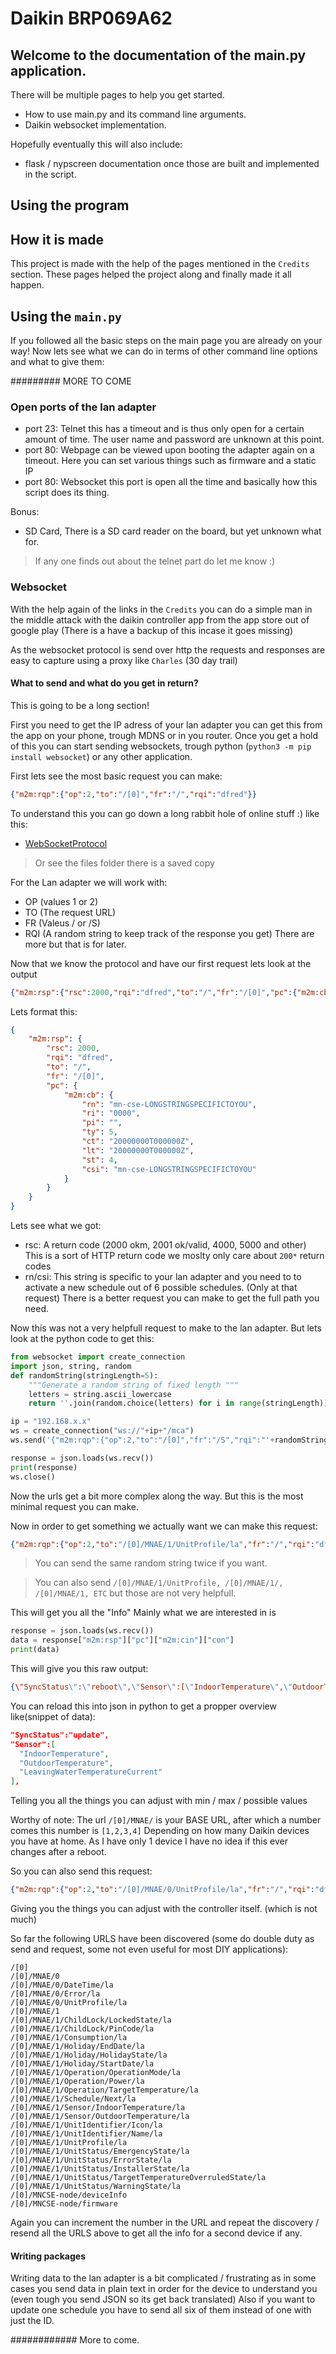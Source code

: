 # Daikin BRP069A62


## Welcome to the documentation of the main.py application.

There will be multiple pages to help you get started.
- How to use main.py and its command line arguments.
- Daikin websocket implementation.

Hopefully eventually this will also include:
- flask / nypscreen documentation
once those are built and implemented in the script.


## Using the program

## How it is made

This project is made with the help of the pages mentioned in the `Credits` section. These
pages helped the project along and finally made it all happen.

## Using the `main.py`
If you followed all the basic steps on the main page you are already on your way!
Now lets see what we can do in terms of other command line options and what to give them:


######### MORE TO COME


### Open ports of the lan adapter
- port 23: Telnet this has a timeout and is thus only open for a certain amount of time.
The user name and password are unknown at this point.
- port 80: Webpage can be viewed upon booting the adapter again on a timeout. Here you can set various things
such as firmware and a static IP
- port 80: Websocket this port is open all the time and basically how this script does its thing.

Bonus:
- SD Card, There is a SD card reader on the board, but yet unknown what for.

> If any one finds out about the telnet part do let me know :)

### Websocket
With the help again of the links in the `Credits` you can do a simple man in the middle attack with
the daikin controller app from the app store out of google play (There is a have a backup of this incase it goes missing)

As the websocket protocol is send over http the requests and responses are easy to capture using a proxy like `Charles` (30 day trail)

#### What to send and what do you get in return?
This is going to be a long section!

First you need to get the IP adress of your lan adapter you can get this from the app on your phone, trough MDNS or in you router.
Once you get a hold of this you can start sending websockets, trough python (`python3 -m pip install websocket`) or any other application.

First lets see the most basic request you can make:
```JSON
{"m2m:rqp":{"op":2,"to":"/[0]","fr":"/","rqi":"dfred"}}
```

To understand this you can go down a long rabbit hole of online stuff :)
like this:
- [WebSocketProtocol](https://onem2m.org/images/files/deliverables/Release2/TS-0020_WebSocket_Protocol_Binding_V2_0_0.pdf)
> Or see the files folder there is a saved copy

For the Lan adapter we will work with:
- OP (values 1 or 2)
- TO (The request URL)
- FR (Valeus / or /S)
- RQI (A random string to keep track of the response you get)
There are more but that is for later.

Now that we know the protocol and have our first request lets look at the output

```JSON
{"m2m:rsp":{"rsc":2000,"rqi":"dfred","to":"/","fr":"/[0]","pc":{"m2m:cb":{"rn":"mn-cse-LONGSTRINGSPECIFICTOYOU","ri":"0000","pi":"","ty":5,"ct":"20000000T000000Z","lt":"20000000T000000Z","st":4,"csi":"mn-cse-LONGSTRINGSPECIFICTOYOU"}}}}
```
Lets format this:

```JSON
{
	"m2m:rsp": {
		"rsc": 2000,
		"rqi": "dfred",
		"to": "/",
		"fr": "/[0]",
		"pc": {
			"m2m:cb": {
				"rn": "mn-cse-LONGSTRINGSPECIFICTOYOU",
				"ri": "0000",
				"pi": "",
				"ty": 5,
				"ct": "20000000T000000Z",
				"lt": "20000000T000000Z",
				"st": 4,
				"csi": "mn-cse-LONGSTRINGSPECIFICTOYOU"
			}
		}
	}
}
```
Lets see what we got:
- rsc: A return code (2000 okm, 2001 ok/valid, 4000, 5000 and other)
This is a sort of HTTP return code we moslty only care about `200*` return codes
- rn/csi: This string is specific to your lan adapter and you need to to activate a new schedule out of 6 possible schedules. (Only at that request) There is a better request you can make to get the full path you need.

Now this was not a very helpfull request to make to the lan adapter. But lets look at the python code to get this:

```python
from websocket import create_connection
import json, string, random
def randomString(stringLength=5):
    """Generate a random string of fixed length """
    letters = string.ascii_lowercase
    return ''.join(random.choice(letters) for i in range(stringLength))

ip = "192.168.x.x"
ws = create_connection("ws://"+ip+"/mca")
ws.send('{"m2m:rqp":{"op":2,"to":"/[0]","fr":"/S","rqi":"'+randomString()+'"}}')

response = json.loads(ws.recv())
print(response)
ws.close()
```
Now the urls get a bit more complex along the way. But this is the most minimal request you can make.

Now in order to get something we actually want we can make this request:
```json
{"m2m:rqp":{"op":2,"to":"/[0]/MNAE/1/UnitProfile/la","fr":"/","rqi":"dfred"}}
```
> You can send the same random string twice if you want.

> You can also send `/[0]/MNAE/1/UnitProfile, /[0]/MNAE/1/, /[0]/MNAE/1, ETC` but those are not very helpfull.

This will get you all the "Info" Mainly what we are interested in is

```python
response = json.loads(ws.recv())
data = response["m2m:rsp"]["pc"]["m2m:cin"]["con"]
print(data)
```
This will give you this raw output:
```JSON
{\"SyncStatus\":\"reboot\",\"Sensor\":[\"IndoorTemperature\",\"OutdoorTemperature\",\"LeavingWaterTemperatureCurrent\"],\"UnitStatus\":[\"ErrorState\",\"InstallerState\",\"WarningState\",\"EmergencyState\",\"TargetTemperatureOverruledState\"],\"Operation\":{\"Power\":[\"on\",\"standby\"],\"OperationMode\":[\"heating\"],\"TargetTemperature\":{\"heating\":{\"maxValue\":30.0000000000000000,\"minValue\":12.0000000000000000,\"stepValue\":1.0000000000000000}},\"RoomTemperatureHeating\":{\"maxValue\":30.0000000000000000,\"minValue\":12.0000000000000000,\"stepValue\":1.0000000000000000,\"settable\":true},\"LeavingWaterTemperatureHeating\":{\"maxValue\":80,\"minValue\":25,\"stepValue\":1,\"settable\":false}},\"Schedule\":{\"Base\":\"action\",\"defaultScheduleAvailable\":\"true\",\"NameAdjustable\":\"false\",\"List\":{\"heating\":[{\"StartTime\":{\"stepValue\":10.0000000000000000,\"unit\":\"minutes\"},\"TargetTemperature\":{\"heating\":{\"maxValue\":30.0000000000000000,\"minValue\":12.0000000000000000,\"stepValue\":1}},\"Actions\":[\"StartTime\",\"TargetTemperature\"],\"maxActionsAllowed\":6},[\"monday\",\"tuesday\",\"wednesday\",\"thursday\",\"friday\",\"saturday\",\"sunday\"],[\"monday\",\"tuesday\",\"wednesday\",\"thursday\",\"friday\",\"saturday\",\"sunday\"],[\"monday\",\"tuesday\",\"wednesday\",\"thursday\",\"friday\",\"saturday\",\"sunday\"],[\"monday\",\"tuesday\",\"wednesday\",\"thursday\",\"friday\",\"saturday\",\"sunday\"],[\"monday\",\"tuesday\",\"wednesday\",\"thursday\",\"friday\",\"saturday\",\"sunday\"],[\"monday\",\"tuesday\",\"wednesday\",\"thursday\",\"friday\",\"saturday\",\"sunday\"],[]]}}}"
```
You can reload this into json in python to get a propper overview like(snippet of data):
```JSON
"SyncStatus":"update",
"Sensor":[
  "IndoorTemperature",
  "OutdoorTemperature",
  "LeavingWaterTemperatureCurrent"
],
```
Telling you all the things you can adjust with min / max / possible values

Worthy of note:
The url `/[0]/MNAE/` is your BASE URL, after which a number comes this number is `[1,2,3,4]` Depending on how many Daikin devices you have at home. As I have only 1 device I have no idea if this ever changes after a reboot.

So you can also send this request:
```JSON
{"m2m:rqp":{"op":2,"to":"/[0]/MNAE/0/UnitProfile/la","fr":"/","rqi":"dfred"}}
```
Giving you the things you can adjust with the controller itself. (which is not much)

So far the following URLS have been discovered (some do double duty as send and request, some not even useful for most DIY applications):

```text
/[0]
/[0]/MNAE/0
/[0]/MNAE/0/DateTime/la
/[0]/MNAE/0/Error/la
/[0]/MNAE/0/UnitProfile/la
/[0]/MNAE/1
/[0]/MNAE/1/ChildLock/LockedState/la
/[0]/MNAE/1/ChildLock/PinCode/la
/[0]/MNAE/1/Consumption/la
/[0]/MNAE/1/Holiday/EndDate/la
/[0]/MNAE/1/Holiday/HolidayState/la
/[0]/MNAE/1/Holiday/StartDate/la
/[0]/MNAE/1/Operation/OperationMode/la
/[0]/MNAE/1/Operation/Power/la
/[0]/MNAE/1/Operation/TargetTemperature/la
/[0]/MNAE/1/Schedule/Next/la
/[0]/MNAE/1/Sensor/IndoorTemperature/la
/[0]/MNAE/1/Sensor/OutdoorTemperature/la
/[0]/MNAE/1/UnitIdentifier/Icon/la
/[0]/MNAE/1/UnitIdentifier/Name/la
/[0]/MNAE/1/UnitProfile/la
/[0]/MNAE/1/UnitStatus/EmergencyState/la
/[0]/MNAE/1/UnitStatus/ErrorState/la
/[0]/MNAE/1/UnitStatus/InstallerState/la
/[0]/MNAE/1/UnitStatus/TargetTemperatureOverruledState/la
/[0]/MNAE/1/UnitStatus/WarningState/la
/[0]/MNCSE-node/deviceInfo
/[0]/MNCSE-node/firmware
```
Again you can increment the number in the URL and repeat the discovery / resend all the URLS above to get all the info for a second device if any.

#### Writing packages
Writing data to the lan adapter is a bit complicated / frustrating as in some cases you send data in plain text in order for the device to understand you (even tough you send JSON so its get back translated) Also if you want to update one schedule you have to send all six of them instead of one with just the ID.

############ More to come.
